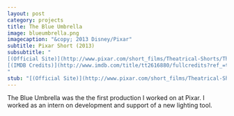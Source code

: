 ```yaml
---
layout: post
category: projects
title: The Blue Umbrella
image: blueumbrella.png
imagecaption: "&copy; 2013 Disney/Pixar"
subtitle: Pixar Short (2013)
subsubtitle: "
[(Official Site)](http://www.pixar.com/short_films/Theatrical-Shorts/The-Blue-Umbrella)
[(IMDB Credits)](http://www.imdb.com/title/tt2616880/fullcredits?ref_=ttco_ql_1)
"
stub: "[(Official Site)](http://www.pixar.com/short_films/Theatrical-Shorts/The-Blue-Umbrella)"
---
```


The Blue Umbrella was the the first production I worked on at Pixar. I 
worked as an intern on development and support of a new lighting tool.
